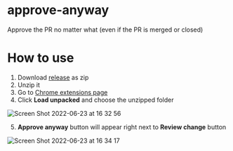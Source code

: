 # approve-anyway
Approve the PR no matter what (even if the PR is merged or closed)

# How to use
1. Download [release](https://github.com/huynhducduy/approve-anyway/releases) as zip
2. Unzip it
3. Go to [Chrome extensions page](chrome://extensions/)
4. Click **Load unpacked** and choose the unzipped folder

![Screen Shot 2022-06-23 at 16 32 56](https://user-images.githubusercontent.com/12293622/175267492-da4bdecf-5a78-4c95-aeda-4d543cc3706f.png)

5. **Approve anyway** button will appear right next to **Review change** button

![Screen Shot 2022-06-23 at 16 34 17](https://user-images.githubusercontent.com/12293622/175268407-a0cc397d-eec4-496b-bd7a-262360e0c13f.png)
